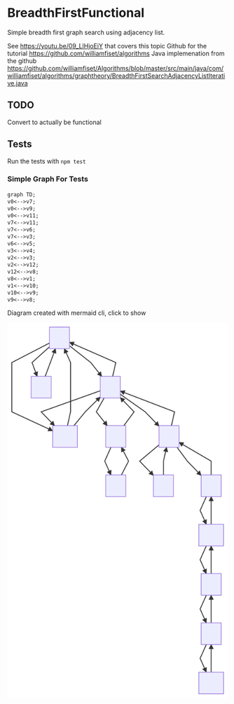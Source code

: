 # BreadthFirstFunctional
Simple breadth first graph search using adjacency list.

See https://youtu.be/09_LlHjoEiY that covers this topic
Github for the tutorial https://github.com/williamfiset/algorithms
Java implemenation from the github https://github.com/williamfiset/Algorithms/blob/master/src/main/java/com/williamfiset/algorithms/graphtheory/BreadthFirstSearchAdjacencyListIterative.java
## TODO

Convert to actually be functional

## Tests

Run the tests with `npm test`

### Simple Graph For Tests


```mermaid
graph TD;
v0<-->v7;
v0<-->v9;
v0<-->v11;
v7<-->v11;
v7<-->v6;
v7<-->v3;
v6<-->v5;
v3<-->v4;
v2<-->v3;
v2<-->v12;
v12<-->v8;
v8<-->v1;
v1<-->v10;
v10<-->v9;
v9<-->v8;
```

<summary>Diagram created with mermaid cli, click to show</summary>
  
![](https://github.com/derekjwilliams/BreadthFirstFunctional/blob/main/BreadthFirstModerateDiagram.svg)
